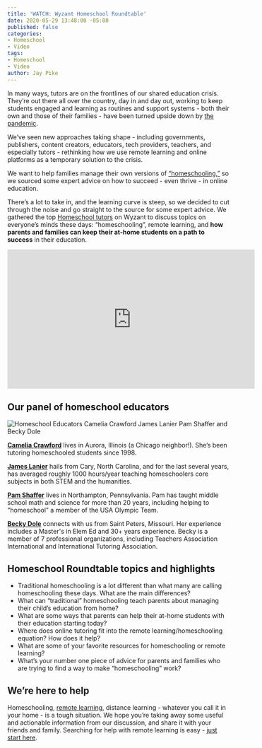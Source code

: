 ```yaml
---
title: 'WATCH: Wyzant Homeschool Roundtable'
date: 2020-05-29 13:48:00 -05:00
published: false
categories:
- Homeschool
- Video
tags:
- Homeschool
- Video
author: Jay Pike
---
```


In many ways, tutors are on the frontlines of our shared education crisis. They’re out there all over the country, day in and day out, working to keep students engaged and learning as routines and support systems - both their own and those of their families - have been turned upside down by [the pandemic](https://www.wyzant.com/blog/covid-19-tutoring/).

We’ve seen new approaches taking shape - including governments, publishers, content creators, educators, tech providers, teachers, and especially tutors - rethinking how we use remote learning and online platforms as a temporary solution to the crisis.

We want to help families manage their own versions of [“homeschooling,”](https://www.wyzant.com/blog/remote-learning-homeschool-faqs/) so we sourced some expert advice on how to succeed - even thrive - in online education.

There’s a lot to take in, and the learning curve is steep, so we decided to cut through the noise and go straight to the source for some expert advice. We gathered the top [Homeschool tutors](https://www.wyzant.com/Homeschool_tutors.aspx) on Wyzant to discuss topics on everyone’s minds these days: “homeschooling”, remote learning, and **how parents and families can keep their at-home students on a path to success** in their education. 

<iframe width="560" height="315" src="https://www.youtube.com/embed/wJkjNIlyPVM" frameborder="0" allow="accelerometer; autoplay; encrypted-media; gyroscope; picture-in-picture" allowfullscreen></iframe>

## Our panel of homeschool educators

![Homeschool Educators Camelia Crawford James Lanier Pam Shaffer and Becky Dole](/blog/uploads/Homeschool%20Roundtable%20Educators%20Banner.png)

**[Camelia Crawford](https://www.youtube.com/redirect?v=wJkjNIlyPVM&event=video_description&redir_token=hCEGf0BGJGW5UhkcSgXl2sEJK7h8MTU5MDg2NDc3MEAxNTkwNzc4Mzcw&q=https%3A%2F%2Fwww.wyzant.com%2Fmatch%2Ftutor%2F86809758)** lives in Aurora, Illinois (a Chicago neighbor!). She’s been tutoring homeschooled students since 1998.

**[James Lanier](https://www.youtube.com/redirect?v=wJkjNIlyPVM&event=video_description&redir_token=hCEGf0BGJGW5UhkcSgXl2sEJK7h8MTU5MDg2NDc3MEAxNTkwNzc4Mzcw&q=https%3A%2F%2Fwww.wyzant.com%2Fmatch%2Ftutor%2F85862980)** hails from Cary, North Carolina, and for the last several years, has averaged roughly 1000 hours/year teaching homeschoolers core subjects in both STEM and the humanities. 

**[Pam Shaffer](https://www.youtube.com/redirect?v=wJkjNIlyPVM&event=video_description&redir_token=hCEGf0BGJGW5UhkcSgXl2sEJK7h8MTU5MDg2NDc3MEAxNTkwNzc4Mzcw&q=https%3A%2F%2Fwww.wyzant.com%2Fmatch%2Ftutor%2F87489653)** lives in Northampton, Pennsylvania. Pam has taught middle school math and science for more than 20 years, including helping to “homeschool” a member of the USA Olympic Team. 

**[Becky Dole](https://www.youtube.com/redirect?v=wJkjNIlyPVM&event=video_description&redir_token=hCEGf0BGJGW5UhkcSgXl2sEJK7h8MTU5MDg2NDc3MEAxNTkwNzc4Mzcw&q=https%3A%2F%2Fwww.wyzant.com%2Fmatch%2Ftutor%2F77803630)** connects with us from Saint Peters, Missouri. Her experience includes a Master's in Elem Ed and 30+ years experience. Becky is a member of 7 professional organizations, including Teachers Association International and International Tutoring Association.

## Homeschool Roundtable topics and highlights

- Traditional homeschooling is a lot different than what many are calling homeschooling these days. What are the main differences?
- What can “traditional” homeschooling teach parents about managing their child’s education from home? 
- What are some ways that parents can help their at-home students with their education starting today?
- Where does online tutoring fit into the remote learning/homeschooling equation? How does it help?
- What are some of your favorite resources for homeschooling or remote learning?
- What’s your number one piece of advice for parents and families who are trying to find a way to make “homeschooling” work? 

## We’re here to help

Homeschooling, [remote learning](https://www.wyzant.com/blog/types-of-remote-learning/), distance learning - whatever you call it in your home - is a tough situation. We hope you’re taking away some useful and actionable information from our discussion, and share it with your friends and family. Searching for help with remote learning is easy - [just start here](https://www.wyzant.com/blog/3-things-to-keep-in-mind-when-choosing-a-tutor/).
